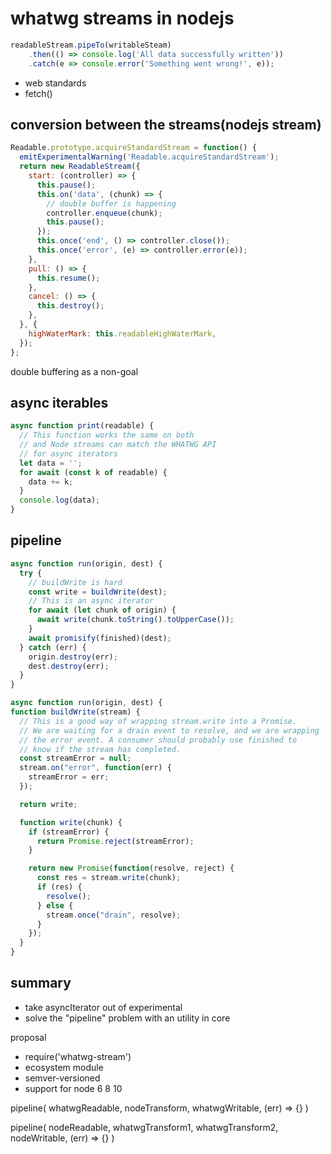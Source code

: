 # whatwg streams in nodejs

```js
readableStream.pipeTo(writableSteam)
    .then(() => console.log('All data successfully written'))
    .catch(e => console.error('Something went wrong!', e));
```

* web standards
* fetch()

## conversion between the streams(nodejs stream)

```js
Readable.prototype.acquireStandardStream = function() {
  emitExperimentalWarning('Readable.acquireStandardStream');
  return new ReadableStream({
    start: (controller) => {
      this.pause();
      this.on('data', (chunk) => {
        // double buffer is happening
        controller.enqueue(chunk);
        this.pause();
      });
      this.once('end', () => controller.close());
      this.once('error', (e) => controller.error(e));
    },
    pull: () => {
      this.resume();
    },
    cancel: () => {
      this.destroy();
    },
  }, {
    highWaterMark: this.readableHighWaterMark,
  });
};
```

double buffering as a non-goal

## async iterables

```js
async function print(readable) {
  // This function works the same on both
  // and Node streams can match the WHATWG API
  // for async iterators
  let data = '';
  for await (const k of readable) {
    data += k;
  }
  console.log(data);
}
```

## pipeline

```js
async function run(origin, dest) {
  try {
    // buildWrite is hard
    const write = buildWrite(dest);
    // This is an async iterator
    for await (let chunk of origin) {
      await write(chunk.toString().toUpperCase());
    }
    await promisify(finished)(dest);
  } catch (err) {
    origin.destroy(err);
    dest.destroy(err);
  }
}

async function run(origin, dest) {
function buildWrite(stream) {
  // This is a good way of wrapping stream.write into a Promise.
  // We are waiting for a drain event to resolve, and we are wrapping
  // the error event. A consumer should probably use finished to
  // know if the stream has completed.
  const streamError = null;
  stream.on("error", function(err) {
    streamError = err;
  });

  return write;

  function write(chunk) {
    if (streamError) {
      return Promise.reject(streamError);
    }

    return new Promise(function(resolve, reject) {
      const res = stream.write(chunk);
      if (res) {
        resolve();
      } else {
        stream.once("drain", resolve);
      }
    });
  }
}

```


## summary

* take asyncIterator out of experimental
* solve the "pipeline" problem with an utility in core

proposal

* require('whatwg-stream')
* ecosystem module
* semver-versioned
* support for node 6 8 10

pipeline(
    whatwgReadable,
    nodeTransform,
    whatwgWritable,
    (err) => {}
)

pipeline(
    nodeReadable,
    whatwgTransform1,
    whatwgTransform2,
    nodeWritable,
    (err) => {}
)